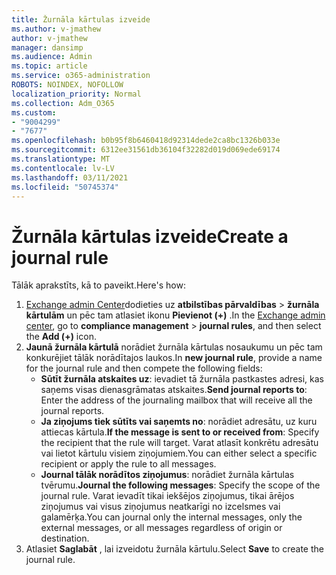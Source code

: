 ```yaml
---
title: Žurnāla kārtulas izveide
ms.author: v-jmathew
author: v-jmathew
manager: dansimp
ms.audience: Admin
ms.topic: article
ms.service: o365-administration
ROBOTS: NOINDEX, NOFOLLOW
localization_priority: Normal
ms.collection: Adm_O365
ms.custom:
- "9004299"
- "7677"
ms.openlocfilehash: b0b95f8b6460418d92314dede2ca8bc1326b033e
ms.sourcegitcommit: 6312ee31561db36104f32282d019d069ede69174
ms.translationtype: MT
ms.contentlocale: lv-LV
ms.lasthandoff: 03/11/2021
ms.locfileid: "50745374"
---
```

# <a name="create-a-journal-rule"></a><span data-ttu-id="d9eb4-102">Žurnāla kārtulas izveide</span><span class="sxs-lookup"><span data-stu-id="d9eb4-102">Create a journal rule</span></span>

<span data-ttu-id="d9eb4-103">Tālāk aprakstīts, kā to paveikt.</span><span class="sxs-lookup"><span data-stu-id="d9eb4-103">Here's how:</span></span>

1. <span data-ttu-id="d9eb4-104">[Exchange admin Center](https://go.microsoft.com/fwlink/p/?linkid=2059104)dodieties uz **atbilstības pārvaldības**  >  **žurnāla kārtulām** un pēc tam atlasiet ikonu **Pievienot (+)** .</span><span class="sxs-lookup"><span data-stu-id="d9eb4-104">In the [Exchange admin center](https://go.microsoft.com/fwlink/p/?linkid=2059104), go to **compliance management** > **journal rules**, and then select the **Add (+)** icon.</span></span>
2. <span data-ttu-id="d9eb4-105">**Jaunā žurnāla kārtulā** norādiet žurnāla kārtulas nosaukumu un pēc tam konkurējiet tālāk norādītajos laukos.</span><span class="sxs-lookup"><span data-stu-id="d9eb4-105">In **new journal rule**, provide a name for the journal rule and then compete the following fields:</span></span>  
    - <span data-ttu-id="d9eb4-106">**Sūtīt žurnāla atskaites uz**: ievadiet tā žurnāla pastkastes adresi, kas saņems visas dienasgrāmatas atskaites.</span><span class="sxs-lookup"><span data-stu-id="d9eb4-106">**Send journal reports to**: Enter the address of the journaling mailbox that will receive all the journal reports.</span></span>  
    - <span data-ttu-id="d9eb4-107">**Ja ziņojums tiek sūtīts vai saņemts no**: norādiet adresātu, uz kuru attiecas kārtula.</span><span class="sxs-lookup"><span data-stu-id="d9eb4-107">**If the message is sent to or received from**: Specify the recipient that the rule will target.</span></span> <span data-ttu-id="d9eb4-108">Varat atlasīt konkrētu adresātu vai lietot kārtulu visiem ziņojumiem.</span><span class="sxs-lookup"><span data-stu-id="d9eb4-108">You can either select a specific recipient or apply the rule to all messages.</span></span>  
    - <span data-ttu-id="d9eb4-109">**Journal tālāk norādītos ziņojumus**: norādiet žurnāla kārtulas tvērumu.</span><span class="sxs-lookup"><span data-stu-id="d9eb4-109">**Journal the following messages**: Specify the scope of the journal rule.</span></span> <span data-ttu-id="d9eb4-110">Varat ievadīt tikai iekšējos ziņojumus, tikai ārējos ziņojumus vai visus ziņojumus neatkarīgi no izcelsmes vai galamērķa.</span><span class="sxs-lookup"><span data-stu-id="d9eb4-110">You can journal only the internal messages, only the external messages, or all messages regardless of origin or destination.</span></span>
3. <span data-ttu-id="d9eb4-111">Atlasiet **Saglabāt** , lai izveidotu žurnāla kārtulu.</span><span class="sxs-lookup"><span data-stu-id="d9eb4-111">Select **Save** to create the journal rule.</span></span>
